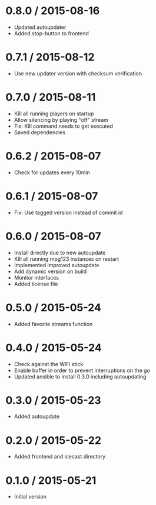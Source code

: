 
0.8.0 / 2015-08-16
==================

  * Updated autoupdater
  * Added stop-button to frontend

0.7.1 / 2015-08-12
==================

  * Use new updater version with checksum verification

0.7.0 / 2015-08-11
==================

  * Kill all running players on startup
  * Allow silencing by playing "off" stream
  * Fix: Kill command needs to get executed
  * Saved dependencies

0.6.2 / 2015-08-07
==================

  * Check for updates every 10min

0.6.1 / 2015-08-07
==================

  * Fix: Use tagged version instead of commit id

0.6.0 / 2015-08-07
==================

  * Install directly due to new autoupdate
  * Kill all running mpg123 instances on restart
  * Implemented improved autoupdate
  * Add dynamic version on build
  * Monitor interfaces
  * Added license file

0.5.0 / 2015-05-24
==================

  * Added favorite streams function

0.4.0 / 2015-05-24
==================

  * Check against the WiFi stick
  * Enable buffer in order to prevent interruptions on the go
  * Updated ansible to install 0.3.0 including autoupdating

0.3.0 / 2015-05-23
==================

  * Added autoupdate

0.2.0 / 2015-05-22
==================

  * Added frontend and icecast directory

0.1.0 / 2015-05-21
==================

  * Initial version
